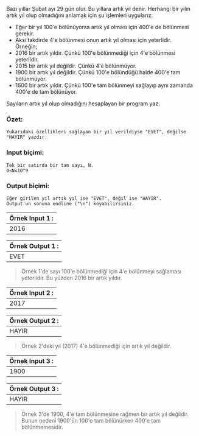 ﻿Bazı yıllar Şubat ayı 29 gün olur. Bu yıllara artık yıl denir. Herhangi bir yılın artık yıl olup olmadığını anlamak için şu işlemleri uygularız:
* Eğer bir yıl 100'e bölünüyorsa artık yıl olması için 400'e de bölünmesi gerekir.  
* Aksi takdirde 4'e bölünmesi onun artık yıl olması için yeterlidir.  
Örneğin;
* 2016 bir artık yıldır. Çünkü 100'e bölünmediği için 4'e bölünmesi yeterlidir.  
* 2015 bir artık yıl değildir. Çünkü 4'e bölünmüyor.  
* 1900 bir artık yıl değildir. Çünkü 100'e bölündüğü halde 400'e tam bölünmüyor.  
* 1600 bir artık yıldır. Çünkü 100'e tam bölünmeyi sağlayıp aynı zamanda 400'e de tam bölünüyor.  

Sayıların artık yıl olup olmadığını hesaplayan bir program yaz.


### Özet:
	Yukarıdaki özellikleri sağlayan bir yıl verildiyse "EVET", değilse "HAYIR" yazdır.

### Input biçimi:
	Tek bir satırda bir tam sayı, N.
	0<N<10^9

### Output biçimi:
	Eğer girilen yıl artık yıl ise "EVET", değil ise "HAYIR".
	Output'un sonuna endline ("\n") koyabilirsiniz.

| Örnek Input 1 : |
| --------------- |
| 2016            |

| Örnek Output 1 : |
| ---------------- |
| EVET             |

>Örnek 1'de sayı 100'e bölünmediği için 4'e bölünmeyi sağlaması yeterlidir. Bu yüzden 2016 bir artık yıldır.


| Örnek Input 2 : |
| --------------- |
| 2017            |

| Örnek Output 2 : |
| ---------------- |
| HAYIR            |

>Örnek 2'deki yıl (2017) 4'e bölünmediği için artık yıl değildir.


| Örnek Input 3 : |
| --------------- |
| 1900            |

| Örnek Output 3 : |
| ---------------- |
| HAYIR            |

>Örnek 3'de 1900, 4'e tam bölünmesine rağmen bir artık yıl değildir. Bunun nedeni 1900'ün 100'e tam bölünürken 400'e tam bölünmemesidir.
